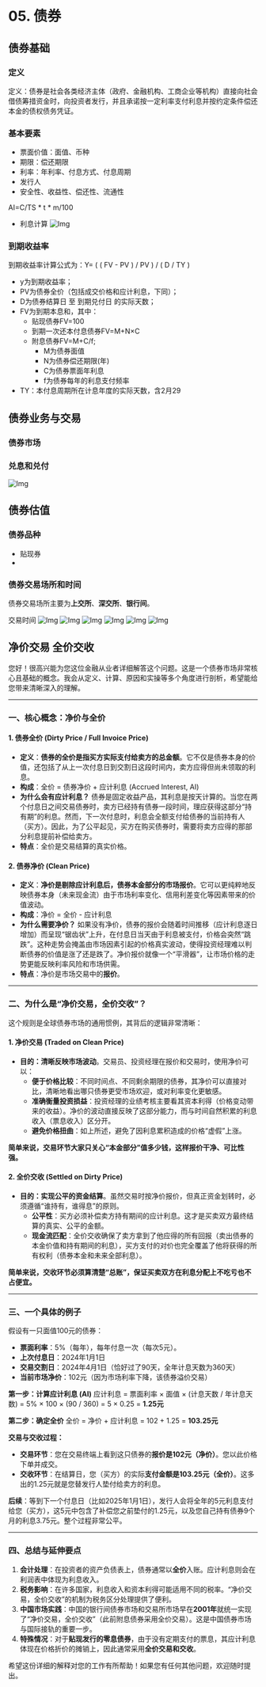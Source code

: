 # 05. 债券
## 债券基础

### 定义
定义：债券是社会各类经济主体（政府、金融机构、工商企业等机构）直接向社会借债筹措资金时，向投资者发行，并且承诺按一定利率支付利息并按约定条件偿还本金的债权债务凭证。

### 基本要素
- 票面价值：面值、币种
- 期限：偿还期限
- 利率：年利率、付息方式、付息周期
- 发行人
- 安全性、收益性、偿还性、流通性

AI=C/TS * t * m/100
- 利息计算
![Img](./FILES/05.%20债券.md/img-20230906094040.png)

### 到期收益率
到期收益率计算公式为：Y= ( ( FV - PV ) / PV ) / ( D / TY )
- y为到期收益率；
- PV为债券全价（包括成交价格和应计利息，下同）；
- D为债券结算日 至 到期兑付日 的实际天数；
- FV为到期本息和，其中：
    - 贴现债券FV=100
    - 到期一次还本付息债券FV=M+N×C
    - 附息债券FV=M+C/f;
        - M为债券面值
        - N为债券偿还期限(年)
        - C为债券票面年利息
        - f为债券每年的利息支付频率
- TY：本付息周期所在计息年度的实际天数，含2月29

## 债券业务与交易
### 债券市场

### 兑息和兑付

![Img](./FILES/05.%20债券.md/img-20230906101710.png)

## 债券估值

### 债券品种

- 贴现券
- 

### 债券交易场所和时间
债券交易场所主要为**上交所**、**深交所**、**银行间**。

交易时间
![Img](./FILES/05.%20债券.md/img-20230906101810.png)
![Img](./FILES/05.%20债券.md/img-20230906102057.png)
![Img](./FILES/05.%20债券.md/img-20230906102353.png)
![Img](./FILES/05.%20债券.md/img-20230906102551.png)
![Img](./FILES/05.%20债券.md/img-20230906103401.png)
![Img](./FILES/05.%20债券.md/img-20230906103449.png)

## 净价交易 全价交收
您好！很高兴能为您这位金融从业者详细解答这个问题。这是一个债券市场非常核心且基础的概念。我会从定义、计算、原因和实操等多个角度进行剖析，希望能给您带来清晰深入的理解。

---

### 一、核心概念：净价与全价

#### 1. 债券全价 (Dirty Price / Full Invoice Price)

*   **定义**：**债券的全价是指买方实际支付给卖方的总金额**。它不仅是债券本身的价值，还包括了从上一次付息日到交割日这段时间内，卖方应得但尚未领取的利息。
*   **构成**：全价 = 债券净价 + 应计利息 (Accrued Interest, AI)
*   **为什么会有应计利息？** 债券是固定收益产品，其利息是按天计算的。当您在两个付息日之间交易债券时，卖方已经持有债券一段时间，理应获得这部分“持有期”的利息。然而，下一次付息时，利息会全额支付给债券的当前持有人（买方）。因此，为了公平起见，买方在购买债券时，需要将卖方应得的那部分利息提前补偿给卖方。
*   **特点**：全价是交易结算的真实价格。

#### 2. 债券净价 (Clean Price)

*   **定义**：**净价是剔除应计利息后，债券本金部分的市场报价**。它可以更纯粹地反映债券本身（未来现金流）由于市场利率变化、信用利差变化等因素带来的价值波动。
*   **构成**：净价 = 全价 - 应计利息
*   **为什么需要净价？** 如果没有净价，债券的报价会随着时间推移（应计利息逐日增加）而呈现“锯齿状”上升，在付息日当天由于利息被支付，价格会突然“跳跌”。这种走势会掩盖由市场因素引起的价格真实波动，使得投资经理难以判断债券的价值是涨了还是跌了。净价报价就像一个“平滑器”，让市场价格的走势更能反映利率风险和市场供需。
*   **特点**：净价是市场交易中的**报价**。

---

### 二、为什么是“净价交易，全价交收”？

这个规则是全球债券市场的通用惯例，其背后的逻辑非常清晰：

#### 1. 净价交易 (Traded on Clean Price)

*   **目的：清晰反映市场波动**。交易员、投资经理在报价和交易时，使用净价可以：
    *   **便于价格比较**：不同时间点、不同剩余期限的债券，其净价可以直接对比，清晰地看出哪只债券更受市场欢迎，或对利率变化更敏感。
    *   **准确衡量投资损益**：投资经理的业绩考核主要看其资本利得（价格变动带来的收益）。净价的波动直接反映了这部分能力，而与时间自然积累的利息收入（票息收入）区分开。
    *   **避免价格扭曲**：如上所述，避免了因利息累积造成的价格“虚假”上涨。

**简单来说，交易环节大家只关心“本金部分”值多少钱，这样报价干净、可比性强。**

#### 2. 全价交收 (Settled on Dirty Price)

*   **目的：实现公平的资金结算**。虽然交易时按净价报价，但真正资金划转时，必须遵循“谁持有，谁得息”的原则。
    *   **公平性**：买方必须补偿卖方持有期间的应计利息。这才是买卖双方最终结算的真实、公平的金额。
    *   **现金流匹配**：全价交收确保了卖方拿到了他应得的所有回报（卖出债券的本金价值和持有期间的利息），买方支付的对价也完全覆盖了他将获得的所有权利（债券本金和未来全部利息）。

**简单来说，交收环节必须算清楚“总账”，保证买卖双方在利息分配上不吃亏也不占便宜。**

---

### 三、一个具体的例子

假设有一只面值100元的债券：
*   **票面利率**：5%（每年），每年付息一次（每次5元）。
*   **上次付息日**：2024年1月1日
*   **交易交割日**：2024年4月1日（恰好过了90天，全年计息天数为360天）
*   **当前市场净价**：102元（因为市场利率下降，该债券溢价交易）

**第一步：计算应计利息 (AI)**
应计利息 = 票面利率 × 面值 × (计息天数 / 年计息天数)
= 5% × 100 × (90 / 360) = 5 × 0.25 = **1.25元**

**第二步：确定全价**
全价 = 净价 + 应计利息 = 102 + 1.25 = **103.25元**

**交易与交收过程：**
*   **交易环节**：您在交易终端上看到这只债券的**报价是102元（净价）**。您以此价格下单并成交。
*   **交收环节**：在结算日，您（买方）的实际**支付金额是103.25元（全价）**。这多出的1.25元就是您替发行人垫付给卖方的利息。

**后续**：等到下一个付息日（比如2025年1月1日），发行人会将全年的5元利息支付给您（买方），这5元中包含了补偿您之前垫付的1.25元，以及您自己持有债券9个月的利息3.75元。整个过程非常公平。

---

### 四、总结与延伸要点

1.  **会计处理**：在投资者的资产负债表上，债券通常以**全价**入账。应计利息则会在利润表中体现为利息收入。
2.  **税务影响**：在许多国家，利息收入和资本利得可能适用不同的税率。“净价交易，全价交收”的机制为税务区分处理提供了便利。
3.  **中国市场实践**：中国的银行间债券市场和交易所市场早在**2001年**就统一实现了“净价交易，全价交收”（此前附息债券采用全价交易）。这是中国债券市场与国际接轨的重要一步。
4.  **特殊情况**：对于**贴现发行的零息债券**，由于没有定期支付的票息，其应计利息体现在价格折价的摊销上，因此通常采用**全价交易和交收**。

希望这份详细的解释对您的工作有所帮助！如果您有任何其他问题，欢迎随时提出。